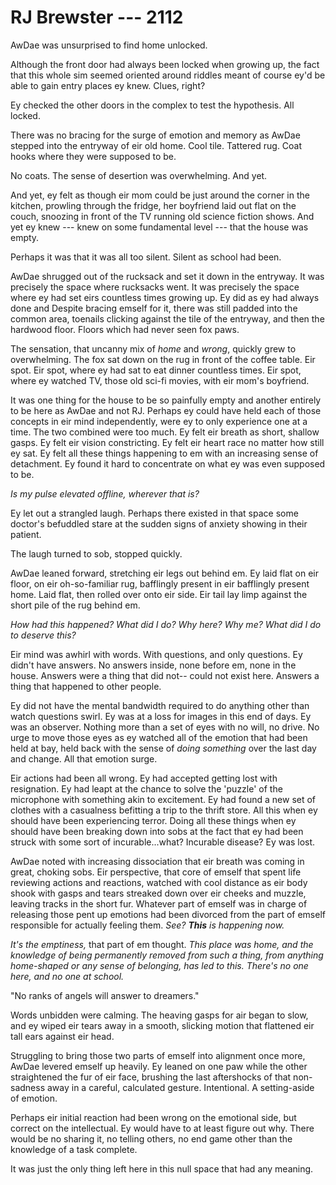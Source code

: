# RJ Brewster --- 2112

AwDae was unsurprised to find home unlocked.

Although the front door had always been locked when growing up, the fact that this whole sim seemed oriented around riddles meant of course ey'd be able to gain entry places ey knew. Clues, right?

Ey checked the other doors in the complex to test the hypothesis. All locked.

There was no bracing for the surge of emotion and memory as AwDae stepped into the entryway of eir old home. Cool tile. Tattered rug. Coat hooks where they were supposed to be.

No coats. The sense of desertion was overwhelming. And yet.

And yet, ey felt as though eir mom could be just around the corner in the kitchen, prowling through the fridge, her boyfriend laid out flat on the couch, snoozing in front of the TV running old science fiction shows. And yet ey knew --- knew on some fundamental level --- that the house was empty.

Perhaps it was that it was all too silent. Silent as school had been.

AwDae shrugged out of the rucksack and set it down in the entryway. It was precisely the space where rucksacks went. It was precisely the space where ey had set eirs countless times growing up. Ey did as ey had always done and Despite bracing emself for it, there was still padded into the common area, toenails clicking against the tile of the entryway, and then the hardwood floor. Floors which had never seen fox paws.

The sensation, that uncanny mix of *home* and *wrong*, quickly grew to overwhelming. The fox sat down on the rug in front of the coffee table. Eir spot. Eir spot, where ey had sat to eat dinner countless times. Eir spot, where ey watched TV, those old sci-fi movies, with eir mom's boyfriend.

It was one thing for the house to be so painfully empty and another entirely to be here as AwDae and not RJ. Perhaps ey could have held each of those concepts in eir mind independently, were ey to only experience one at a time. The two combined were too much. Ey felt eir breath as short, shallow gasps. Ey felt eir vision constricting. Ey felt eir heart race no matter how still ey sat. Ey felt all these things happening to em with an increasing sense of detachment. Ey found it hard to concentrate on what ey was even supposed to be.

*Is my pulse elevated offline, wherever that is?*

Ey let out a strangled laugh. Perhaps there existed in that space some doctor's befuddled stare at the sudden signs of anxiety showing in their patient.

The laugh turned to sob, stopped quickly.

AwDae leaned forward, stretching eir legs out behind em. Ey laid flat on eir floor, on eir oh-so-familiar rug, bafflingly present in eir bafflingly present home. Laid flat, then rolled over onto eir side. Eir tail lay limp against the short pile of the rug behind em.

*How had this happened? What did I do? Why here? Why me? What did I do to deserve this?*

Eir mind was awhirl with words. With questions, and only questions. Ey didn't have answers. No answers inside, none before em, none in the house. Answers were a thing that did not-- could not exist here. Answers a thing that happened to other people.

Ey did not have the mental bandwidth required to do anything other than watch questions swirl. Ey was at a loss for images in this end of days. Ey was an observer. Nothing more than a set of eyes with no will, no drive. No urge to move those eyes as ey watched all of the emotion that had been held at bay, held back with the sense of *doing something* over the last day and change. All that emotion surge.

Eir actions had been all wrong. Ey had accepted getting lost with resignation. Ey had leapt at the chance to solve the 'puzzle' of the microphone with something akin to excitement. Ey had found a new set of clothes with a casualness befitting a trip to the thrift store. All this when ey should have been experiencing terror. Doing all these things when ey should have been breaking down into sobs at the fact that ey had been struck with some sort of incurable...what? Incurable disease? Ey was lost.

AwDae noted with increasing dissociation that eir breath was coming in great, choking sobs. Eir perspective, that core of emself that spent life reviewing actions and reactions, watched with cool distance as eir body shook with gasps and tears streaked down over eir cheeks and muzzle, leaving tracks in the short fur. Whatever part of emself was in charge of releasing those pent up emotions had been divorced from the part of emself responsible for actually feeling them. *See? **This** is happening now.*

*It's the emptiness,* that part of em thought. *This place was home, and the knowledge of being permanently removed from such a thing, from anything home-shaped or any sense of belonging, has led to this. There's no one here, and no one at school.*

"No ranks of angels will answer to dreamers."

Words unbidden were calming. The heaving gasps for air began to slow, and ey wiped eir tears away in a smooth, slicking motion that flattened eir tall ears against eir head.

Struggling to bring those two parts of emself into alignment once more, AwDae levered emself up heavily. Ey leaned on one paw while the other straightened the fur of eir face, brushing the last aftershocks of that non-sadness away in a careful, calculated gesture. Intentional. A setting-aside of emotion.

Perhaps eir initial reaction had been wrong on the emotional side, but correct on the intellectual. Ey would have to at least figure out why. There would be no sharing it, no telling others, no end game other than the knowledge of a task complete.

It was just the only thing left here in this null space that had any meaning.
